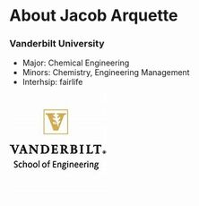 # About Jacob Arquette

### Vanderbilt University
- Major: Chemical Engineering
- Minors: Chemistry, Engineering Management
- Interhsip: fairlife

![](assets/OIP.jpg)
